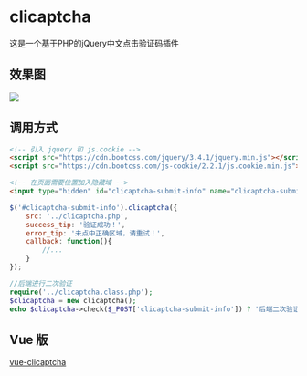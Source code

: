# clicaptcha
这是一个基于PHP的jQuery中文点击验证码插件

## 效果图
![](https://i.loli.net/2019/12/21/MzK7hOwNWaBAC9v.png)

## 调用方式
```html
<!-- 引入 jquery 和 js.cookie -->
<script src="https://cdn.bootcss.com/jquery/3.4.1/jquery.min.js"></script>
<script src="https://cdn.bootcss.com/js-cookie/2.2.1/js.cookie.min.js"></script>

<!-- 在页面需要位置加入隐藏域 -->
<input type="hidden" id="clicaptcha-submit-info" name="clicaptcha-submit-info">
```
```js
$('#clicaptcha-submit-info').clicaptcha({
    src: '../clicaptcha.php',
	success_tip: '验证成功！',
	error_tip: '未点中正确区域，请重试！',
	callback: function(){
		//...
	}
});
```
```php
//后端进行二次验证
require('../clicaptcha.class.php');
$clicaptcha = new clicaptcha();
echo $clicaptcha->check($_POST['clicaptcha-submit-info']) ? '后端二次验证成功' : '后端二次验证失败';
```

## Vue 版
[vue-clicaptcha](https://github.com/hooray/vue-clicaptcha)